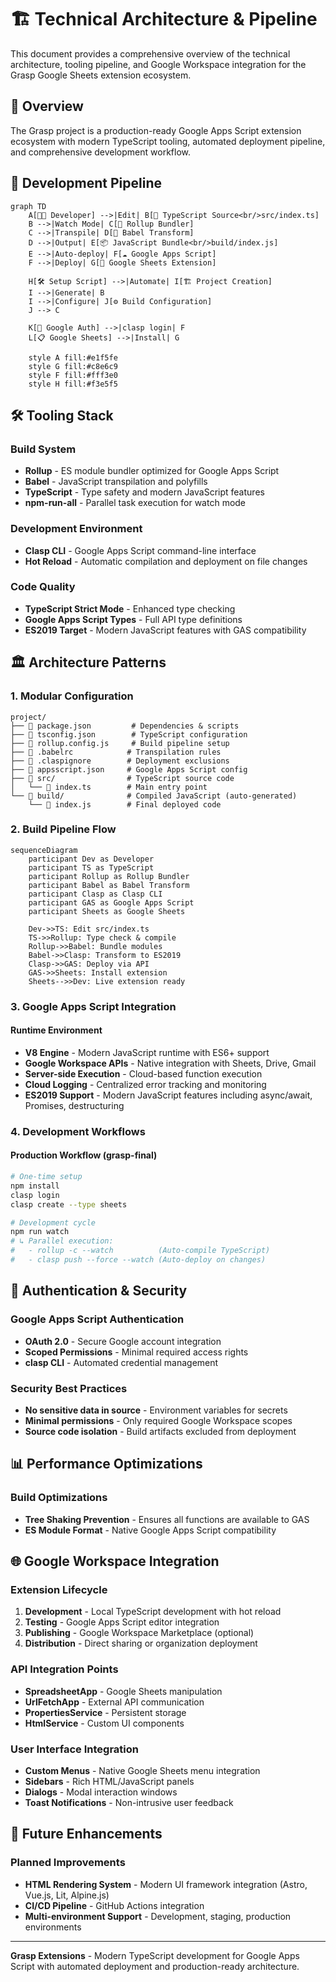 # 🏗️ Technical Architecture & Pipeline

This document provides a comprehensive overview of the technical architecture, tooling pipeline, and Google Workspace integration for the Grasp Google Sheets extension ecosystem.

## 🎯 Overview

The Grasp project is a production-ready Google Apps Script extension ecosystem with modern TypeScript tooling, automated deployment pipeline, and comprehensive development workflow.

## 🔧 Development Pipeline

```mermaid
graph TD
    A[👨‍💻 Developer] -->|Edit| B[📝 TypeScript Source<br/>src/index.ts]
    B -->|Watch Mode| C[🔄 Rollup Bundler]
    C -->|Transpile| D[🔧 Babel Transform]
    D -->|Output| E[📦 JavaScript Bundle<br/>build/index.js]
    E -->|Auto-deploy| F[☁️ Google Apps Script]
    F -->|Deploy| G[📱 Google Sheets Extension]
    
    H[🛠️ Setup Script] -->|Automate| I[🏗️ Project Creation]
    I -->|Generate| B
    I -->|Configure| J[⚙️ Build Configuration]
    J --> C
    
    K[🔐 Google Auth] -->|clasp login| F
    L[📋 Google Sheets] -->|Install| G
    
    style A fill:#e1f5fe
    style G fill:#c8e6c9
    style F fill:#fff3e0
    style H fill:#f3e5f5
```

## 🛠️ Tooling Stack

### **Build System**
- **Rollup** - ES module bundler optimized for Google Apps Script
- **Babel** - JavaScript transpilation and polyfills
- **TypeScript** - Type safety and modern JavaScript features
- **npm-run-all** - Parallel task execution for watch mode

### **Development Environment**
- **Clasp CLI** - Google Apps Script command-line interface
- **Hot Reload** - Automatic compilation and deployment on file changes

### **Code Quality**
- **TypeScript Strict Mode** - Enhanced type checking
- **Google Apps Script Types** - Full API type definitions
- **ES2019 Target** - Modern JavaScript features with GAS compatibility

## 🏛️ Architecture Patterns

### **1. Modular Configuration**

```
project/
├── 📄 package.json         # Dependencies & scripts
├── 📄 tsconfig.json        # TypeScript configuration  
├── 📄 rollup.config.js     # Build pipeline setup
├── 📄 .babelrc            # Transpilation rules
├── 📄 .claspignore        # Deployment exclusions
├── 📄 appsscript.json     # Google Apps Script config
├── 📁 src/                # TypeScript source code
│   └── 📄 index.ts        # Main entry point
└── 📁 build/              # Compiled JavaScript (auto-generated)
    └── 📄 index.js        # Final deployed code
```

### **2. Build Pipeline Flow**

```mermaid
sequenceDiagram
    participant Dev as Developer
    participant TS as TypeScript
    participant Rollup as Rollup Bundler
    participant Babel as Babel Transform
    participant Clasp as Clasp CLI
    participant GAS as Google Apps Script
    participant Sheets as Google Sheets

    Dev->>TS: Edit src/index.ts
    TS->>Rollup: Type check & compile
    Rollup->>Babel: Bundle modules
    Babel->>Clasp: Transform to ES2019
    Clasp->>GAS: Deploy via API
    GAS->>Sheets: Install extension
    Sheets-->>Dev: Live extension ready
```

### **3. Google Apps Script Integration**

#### **Runtime Environment**
- **V8 Engine** - Modern JavaScript runtime with ES6+ support
- **Google Workspace APIs** - Native integration with Sheets, Drive, Gmail
- **Server-side Execution** - Cloud-based function execution
- **Cloud Logging** - Centralized error tracking and monitoring
- **ES2019 Support** - Modern JavaScript features including async/await, Promises, destructuring

### **4. Development Workflows**

#### **Production Workflow (grasp-final)**
```bash
# One-time setup
npm install
clasp login
clasp create --type sheets

# Development cycle
npm run watch
# ↳ Parallel execution:
#   - rollup -c --watch          (Auto-compile TypeScript)
#   - clasp push --force --watch (Auto-deploy on changes)
```

## 🔐 Authentication & Security

### **Google Apps Script Authentication**
- **OAuth 2.0** - Secure Google account integration
- **Scoped Permissions** - Minimal required access rights
- **clasp CLI** - Automated credential management

### **Security Best Practices**
- **No sensitive data in source** - Environment variables for secrets
- **Minimal permissions** - Only required Google Workspace scopes
- **Source code isolation** - Build artifacts excluded from deployment

## 📊 Performance Optimizations

### **Build Optimizations**
- **Tree Shaking Prevention** - Ensures all functions are available to GAS
- **ES Module Format** - Native Google Apps Script compatibility

## 🌐 Google Workspace Integration

### **Extension Lifecycle**
1. **Development** - Local TypeScript development with hot reload
2. **Testing** - Google Apps Script editor integration
3. **Publishing** - Google Workspace Marketplace (optional)
4. **Distribution** - Direct sharing or organization deployment

### **API Integration Points**
- **SpreadsheetApp** - Google Sheets manipulation
- **UrlFetchApp** - External API communication
- **PropertiesService** - Persistent storage
- **HtmlService** - Custom UI components

### **User Interface Integration**
- **Custom Menus** - Native Google Sheets menu integration
- **Sidebars** - Rich HTML/JavaScript panels
- **Dialogs** - Modal interaction windows
- **Toast Notifications** - Non-intrusive user feedback

## 🎯 Future Enhancements

### **Planned Improvements**
- **HTML Rendering System** - Modern UI framework integration (Astro, Vue.js, Lit, Alpine.js)
- **CI/CD Pipeline** - GitHub Actions integration
- **Multi-environment Support** - Development, staging, production environments

---

**Grasp Extensions** - Modern TypeScript development for Google Apps Script with automated deployment and production-ready architecture.
